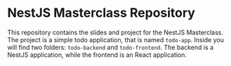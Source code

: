 # NestJS Masterclass Repository

This repository contains the slides and project for the NestJS Masterclass. The project is a simple todo application, that is named `todo-app`. Inside you will find two folders: `todo-backend` and `todo-frontend`. The backend is a NestJS application, while the frontend is an React application.
